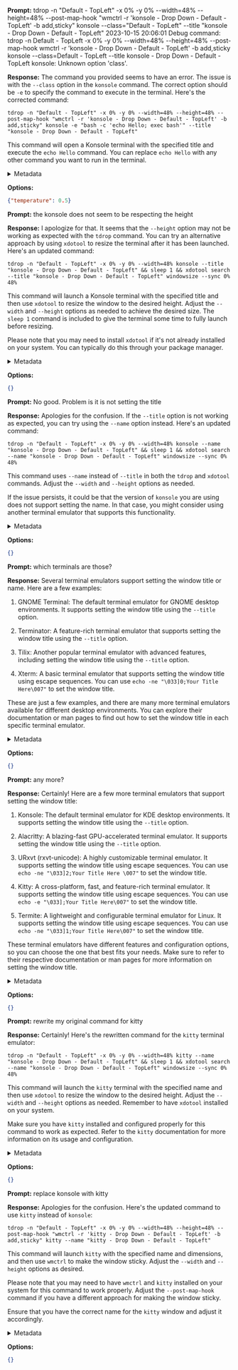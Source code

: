 **Prompt:**
tdrop -n "Default - TopLeft" -x 0% -y 0% --width=48% --height=48% --post-map-hook "wmctrl -r 'konsole - Drop Down - Default - TopLeft' -b add,sticky" konsole --class="Default - TopLeft" --title "konsole - Drop Down - Default - TopLeft"
2023-10-15 20:06:01 Debug command: tdrop -n Default - TopLeft -x 0% -y 0% --width=48% --height=48% --post-map-hook wmctrl -r 'konsole - Drop Down - Default - TopLeft' -b add,sticky konsole --class=Default - TopLeft --title konsole - Drop Down - Default - TopLeft
konsole: Unknown option 'class'.

**Response:**
The command you provided seems to have an error. The issue is with the `--class` option in the `konsole` command. The correct option should be `-e` to specify the command to execute in the terminal. Here's the corrected command:

```
tdrop -n "Default - TopLeft" -x 0% -y 0% --width=48% --height=48% --post-map-hook "wmctrl -r 'konsole - Drop Down - Default - TopLeft' -b add,sticky" konsole -e "bash -c 'echo Hello; exec bash'" --title "konsole - Drop Down - Default - TopLeft"
```

This command will open a Konsole terminal with the specified title and execute the `echo Hello` command. You can replace `echo Hello` with any other command you want to run in the terminal.

<details><summary>Metadata</summary>

- Duration: 18939 ms
- Datetime: 2023-10-15T19:06:15.207608
- Model: gpt-3.5-turbo-0613

</details>

**Options:**
```json
{"temperature": 0.5}
```

**Prompt:**
the konsole does not seem to be respecting the height

**Response:**
I apologize for that. It seems that the `--height` option may not be working as expected with the `tdrop` command. You can try an alternative approach by using `xdotool` to resize the terminal after it has been launched. Here's an updated command:

```
tdrop -n "Default - TopLeft" -x 0% -y 0% --width=48% konsole --title "konsole - Drop Down - Default - TopLeft" && sleep 1 && xdotool search --title "konsole - Drop Down - Default - TopLeft" windowsize --sync 0% 48%
```

This command will launch a Konsole terminal with the specified title and then use `xdotool` to resize the window to the desired height. Adjust the `--width` and `--height` options as needed to achieve the desired size. The `sleep 1` command is included to give the terminal some time to fully launch before resizing.

Please note that you may need to install `xdotool` if it's not already installed on your system. You can typically do this through your package manager.

<details><summary>Metadata</summary>

- Duration: 22927 ms
- Datetime: 2023-10-15T19:08:24.334117
- Model: gpt-3.5-turbo-0613

</details>

**Options:**
```json
{}
```

**Prompt:**
No good. Problem is it is not setting the title

**Response:**
Apologies for the confusion. If the `--title` option is not working as expected, you can try using the `--name` option instead. Here's an updated command:

```
tdrop -n "Default - TopLeft" -x 0% -y 0% --width=48% konsole --name "konsole - Drop Down - Default - TopLeft" && sleep 1 && xdotool search --name "konsole - Drop Down - Default - TopLeft" windowsize --sync 0% 48%
```

This command uses `--name` instead of `--title` in both the `tdrop` and `xdotool` commands. Adjust the `--width` and `--height` options as needed.

If the issue persists, it could be that the version of `konsole` you are using does not support setting the name. In that case, you might consider using another terminal emulator that supports this functionality.

<details><summary>Metadata</summary>

- Duration: 19853 ms
- Datetime: 2023-10-15T19:10:02.374219
- Model: gpt-3.5-turbo-0613

</details>

**Options:**
```json
{}
```

**Prompt:**
which terminals are those?

**Response:**
Several terminal emulators support setting the window title or name. Here are a few examples:

1. GNOME Terminal: The default terminal emulator for GNOME desktop environments. It supports setting the window title using the `--title` option.

2. Terminator: A feature-rich terminal emulator that supports setting the window title using the `--title` option.

3. Tilix: Another popular terminal emulator with advanced features, including setting the window title using the `--title` option.

4. Xterm: A basic terminal emulator that supports setting the window title using escape sequences. You can use `echo -ne "\033]0;Your Title Here\007"` to set the window title.

These are just a few examples, and there are many more terminal emulators available for different desktop environments. You can explore their documentation or man pages to find out how to set the window title in each specific terminal emulator.

<details><summary>Metadata</summary>

- Duration: 17812 ms
- Datetime: 2023-10-15T19:11:30.501534
- Model: gpt-3.5-turbo-0613

</details>

**Options:**
```json
{}
```

**Prompt:**
any more?

**Response:**
Certainly! Here are a few more terminal emulators that support setting the window title:

1. Konsole: The default terminal emulator for KDE desktop environments. It supports setting the window title using the `--title` option.

2. Alacritty: A blazing-fast GPU-accelerated terminal emulator. It supports setting the window title using the `--title` option.

3. URxvt (rxvt-unicode): A highly customizable terminal emulator. It supports setting the window title using escape sequences. You can use `echo -ne "\033]2;Your Title Here \007"` to set the window title.

4. Kitty: A cross-platform, fast, and feature-rich terminal emulator. It supports setting the window title using escape sequences. You can use `echo -e "\033];Your Title Here\007"` to set the window title.

5. Termite: A lightweight and configurable terminal emulator for Linux. It supports setting the window title using escape sequences. You can use `echo -ne "\033]1;Your Title Here\007"` to set the window title.

These terminal emulators have different features and configuration options, so you can choose the one that best fits your needs. Make sure to refer to their respective documentation or man pages for more information on setting the window title.

<details><summary>Metadata</summary>

- Duration: 25823 ms
- Datetime: 2023-10-15T19:12:03.353888
- Model: gpt-3.5-turbo-0613

</details>

**Options:**
```json
{}
```

**Prompt:**
rewrite my original command for kitty

**Response:**
Certainly! Here's the rewritten command for the `kitty` terminal emulator:

```
tdrop -n "Default - TopLeft" -x 0% -y 0% --width=48% kitty --name "konsole - Drop Down - Default - TopLeft" && sleep 1 && xdotool search --name "konsole - Drop Down - Default - TopLeft" windowsize --sync 0% 48%
```

This command will launch the `kitty` terminal with the specified name and then use `xdotool` to resize the window to the desired height. Adjust the `--width` and `--height` options as needed. Remember to have `xdotool` installed on your system.

Make sure you have `kitty` installed and configured properly for this command to work as expected. Refer to the `kitty` documentation for more information on its usage and configuration.

<details><summary>Metadata</summary>

- Duration: 18531 ms
- Datetime: 2023-10-15T19:23:53.729188
- Model: gpt-3.5-turbo-0613

</details>

**Options:**
```json
{}
```

**Prompt:**
replace konsole with kitty

**Response:**
Apologies for the confusion. Here's the updated command to use `kitty` instead of `konsole`:

```
tdrop -n "Default - TopLeft" -x 0% -y 0% --width=48% --height=48% --post-map-hook "wmctrl -r 'kitty - Drop Down - Default - TopLeft' -b add,sticky" kitty --name "kitty - Drop Down - Default - TopLeft"
```

This command will launch `kitty` with the specified name and dimensions, and then use `wmctrl` to make the window sticky. Adjust the `--width` and `--height` options as desired.

Please note that you may need to have `wmctrl` and `kitty` installed on your system for this command to work properly. Adjust the `--post-map-hook` command if you have a different approach for making the window sticky.

Ensure that you have the correct name for the `kitty` window and adjust it accordingly.

<details><summary>Metadata</summary>

- Duration: 20775 ms
- Datetime: 2023-10-15T19:24:22.840030
- Model: gpt-3.5-turbo-0613

</details>

**Options:**
```json
{}
```

